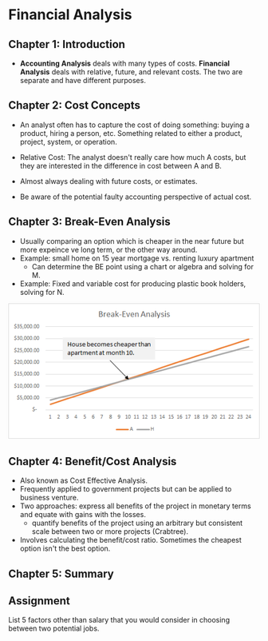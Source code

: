 # Financial Analysis

## Chapter 1: Introduction
* **Accounting Analysis** deals with many types of costs. **Financial Analysis** deals with relative, future, and relevant costs. The two are separate and have different purposes.

## Chapter 2: Cost Concepts
* An analyst often has to capture the cost of doing something: buying a product, hiring a person, etc. Something related to either a product, project, system, or operation.

* Relative Cost: The analyst doesn't really care how much A costs, but they are interested in the difference in cost between A and B.
* Almost always dealing with future costs, or estimates.
* Be aware of the potential faulty accounting perspective of actual cost.

## Chapter 3: Break-Even Analysis
* Usually comparing an option which is cheaper in the near future but more expeince ve long term, or the other way around.
* Example: small home on 15 year mortgage vs. renting luxury apartment
  * Can determine the BE point using a chart or algebra and solving for M.
* Example: Fixed and variable cost for producing plastic book holders, solving for N.

<img src="break-even-analysis-chart.png">

## Chapter 4: Benefit/Cost Analysis
* Also known as Cost Effective Analysis.
* Frequently applied to government projects but can be applied to business venture.
* Two approaches: express all benefits of the project in monetary terms and equate with gains with the losses.
  * quantify benefits of the project using an arbitrary but consistent scale between two or more projects (Crabtree).
* Involves calculating the benefit/cost ratio. Sometimes the cheapest option isn't the best option.

## Chapter 5: Summary

## Assignment
List 5 factors other than salary that you would consider in choosing between two potential jobs.

